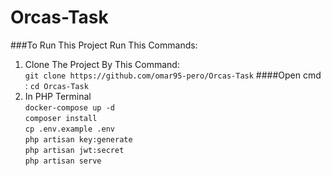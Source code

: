 # Orcas-Task
###To Run This Project Run This Commands:
1. Clone The Project By This Command:<br>
``git clone https://github.com/omar95-pero/Orcas-Task``
 ####Open cmd : ``cd Orcas-Task``
2. In PHP Terminal <br>
``docker-compose up -d``<br>
``composer install ``<br>
``cp .env.example .env``<br>
``php artisan key:generate``<br>
``php artisan jwt:secret``<br>
``php artisan serve``